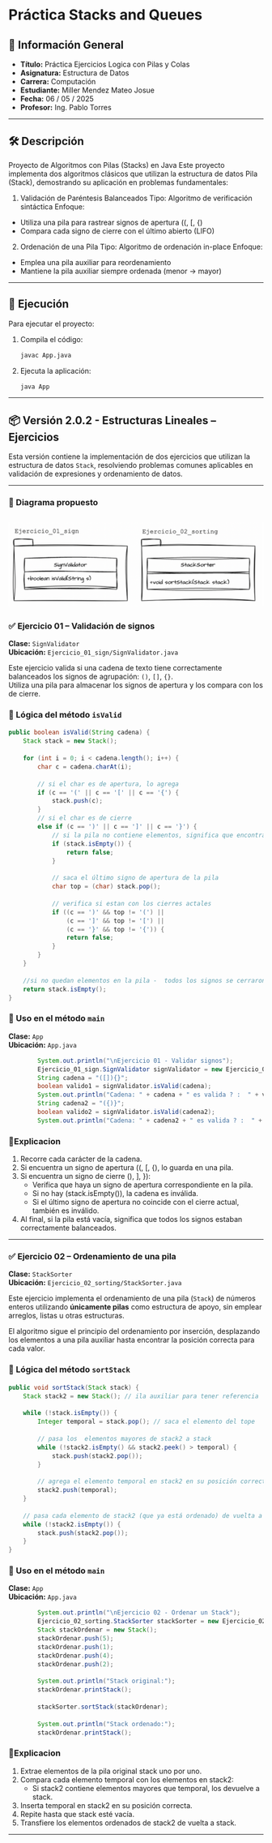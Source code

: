 
# Práctica Stacks and Queues

## 📌 Información General

- **Título:** Práctica Ejercicios Logica con Pilas y Colas
- **Asignatura:** Estructura de Datos
- **Carrera:** Computación
- **Estudiante:** Miller Mendez Mateo Josue
- **Fecha:** 06 / 05 / 2025
- **Profesor:** Ing. Pablo Torres

---

## 🛠️ Descripción

Proyecto de Algoritmos con Pilas (Stacks) en Java
Este proyecto implementa dos algoritmos clásicos que utilizan la estructura de datos Pila (Stack), demostrando su aplicación en problemas fundamentales:

1. Validación de Paréntesis Balanceados
Tipo: Algoritmo de verificación sintáctica
Enfoque:
  - Utiliza una pila para rastrear signos de apertura ((, [, {)
  - Compara cada signo de cierre con el último abierto (LIFO)
2. Ordenación de una Pila
Tipo: Algoritmo de ordenación in-place
Enfoque:
  - Emplea una pila auxiliar para reordenamiento
  - Mantiene la pila auxiliar siempre ordenada (menor → mayor)
---

## 🚀 Ejecución

Para ejecutar el proyecto:

1. Compila el código:
    ```bash
    javac App.java
    ```
2. Ejecuta la aplicación:
    ```bash
    java App
    ```
---

## 📦 Versión 2.0.2 - Estructuras Lineales – Ejercicios

Esta versión contiene la implementación de dos ejercicios que utilizan la estructura de datos `Stack`, resolviendo problemas comunes aplicables en validación de expresiones y ordenamiento de datos.

---
### 🧩 Diagrama propuesto
![](https://raw.githubusercontent.com/MJMMiller/EST_DIAGRAMS/refs/heads/main/Ejercicios%20Logica%20con%20Pilas%20y%20Colas.png)
---
### ✅ Ejercicio 01 – Validación de signos

**Clase:** `SignValidator`  
**Ubicación:** `Ejercicio_01_sign/SignValidator.java`

Este ejercicio valida si una cadena de texto tiene correctamente balanceados los signos de agrupación: `()`, `[]`, `{}`.  
Utiliza una pila para almacenar los signos de apertura y los compara con los de cierre.

### 🔧 Lógica del método `isValid`

```java
public boolean isValid(String cadena) {
    Stack stack = new Stack();
    
    for (int i = 0; i < cadena.length(); i++) {
        char c = cadena.charAt(i);
        
        // si el char es de apertura, lo agrega
        if (c == '(' || c == '[' || c == '{') {
            stack.push(c);
        } 
        // si el char es de cierre
        else if (c == ')' || c == ']' || c == '}') {
            // si la pila no contiene elementos, significa que encontramos un cierre sin su apertura correspondiente - la expresión es inválida
            if (stack.isEmpty()) {
                return false;
            }
            
            // saca el último signo de apertura de la pila
            char top = (char) stack.pop();
            
            // verifica si estan con los cierres actales
            if ((c == ')' && top != '(') ||
                (c == ']' && top != '[') ||
                (c == '}' && top != '{')) {
                return false;
            }
        }
    }
    
    //si no quedan elementos en la pila -  todos los signos se cerraron correctamente
    return stack.isEmpty();
}
```
### 🧠 Uso en el método `main`
**Clase:** `App`  
**Ubicación:** `App.java`
```java
        System.out.println("\nEjercicio 01 - Validar signos");
        Ejercicio_01_sign.SignValidator signValidator = new Ejercicio_01_sign.SignValidator();
        String cadena = "([]){}";
        boolean valido1 = signValidator.isValid(cadena);
        System.out.println("Cadena: " + cadena + " es valida ? :  " + valido1);
        String cadena2 = "({)}";
        boolean valido2 = signValidator.isValid(cadena2);
        System.out.println("Cadena: " + cadena2 + " es valida ? :  " + valido2);
```
### 🔎Explicacion
1. Recorre cada carácter de la cadena.
2. Si encuentra un signo de apertura ((, [, {), lo guarda en una pila.
3. Si encuentra un signo de cierre (), ], }):
    * Verifica que haya un signo de apertura correspondiente en la pila.
    * Si no hay (stack.isEmpty()), la cadena es inválida.
    * Si el último signo de apertura no coincide con el cierre actual, también es inválido.
4. Al final, si la pila está vacía, significa que todos los signos estaban correctamente balanceados.
---
### ✅ Ejercicio 02 – Ordenamiento de una pila

**Clase:** `StackSorter`  
**Ubicación:** `Ejercicio_02_sorting/StackSorter.java`

Este ejercicio implementa el ordenamiento de una pila (`Stack`) de números enteros utilizando **únicamente pilas** como estructura de apoyo, sin emplear arreglos, listas u otras estructuras.

El algoritmo sigue el principio del ordenamiento por inserción, desplazando los elementos a una pila auxiliar hasta encontrar la posición correcta para cada valor.

### 🔧 Lógica del método `sortStack`

```java
public void sortStack(Stack stack) {
    Stack stack2 = new Stack(); // ila auxiliar para tener referencia
    
    while (!stack.isEmpty()) {
        Integer temporal = stack.pop(); // saca el elemento del tope
        
        // pasa los  elementos mayores de stack2 a stack
        while (!stack2.isEmpty() && stack2.peek() > temporal) {
            stack.push(stack2.pop());
        }
        
        // agrega el elemento temporal en stack2 en su posición correcta
        stack2.push(temporal);
    }
    
    // pasa cada elemento de stack2 (que ya está ordenado) de vuelta a stack
    while (!stack2.isEmpty()) {
        stack.push(stack2.pop());
    }
}
```
### 🧠 Uso en el método `main`
**Clase:** `App`  
**Ubicación:** `App.java`
```java
        System.out.println("\nEjercicio 02 - Ordenar un Stack");
        Ejercicio_02_sorting.StackSorter stackSorter = new Ejercicio_02_sorting.StackSorter();
        Stack stackOrdenar = new Stack();
        stackOrdenar.push(5);
        stackOrdenar.push(1);
        stackOrdenar.push(4);
        stackOrdenar.push(2);

        System.out.println("Stack original:");
        stackOrdenar.printStack();

        stackSorter.sortStack(stackOrdenar);

        System.out.println("Stack ordenado:");
        stackOrdenar.printStack();
```
### 🔎Explicacion
1. Extrae elementos de la pila original stack uno por uno.
2. Compara cada elemento temporal con los elementos en stack2:
   - Si stack2 contiene elementos mayores que temporal, los devuelve a stack.
3. Inserta temporal en stack2 en su posición correcta.
4. Repite hasta que stack esté vacía.
5. Transfiere los elementos ordenados de stack2 de vuelta a stack.
---
